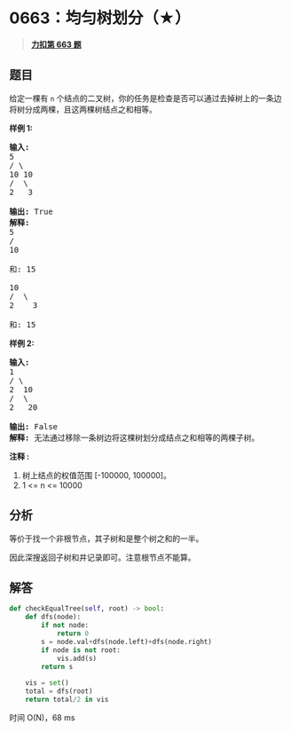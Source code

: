 # 0663：均匀树划分（★）


> <u>**[力扣第 663 题](https://leetcode.cn/problems/equal-tree-partition/)**</u>

## 题目

<p>给定一棵有 <code>n</code> 个结点的二叉树，你的任务是检查是否可以通过去掉树上的一条边将树分成两棵，且这两棵树结点之和相等。</p>

<p><strong>样例 1:</strong></p>

<pre><strong>输入:</strong>
5
/ \
10 10
/  \
2   3

<strong>输出:</strong> True
<strong>解释:</strong>
5
/
10

和: 15

10
/  \
2    3

和: 15
</pre>



<p><strong>样例 2:</strong></p>

<pre><strong>输入:</strong>
1
/ \
2  10
/  \
2   20

<strong>输出:</strong> False
<strong>解释:</strong> 无法通过移除一条树边将这棵树划分成结点之和相等的两棵子树。
</pre>



<p><strong>注释 :</strong></p>

<ol>
<li>树上结点的权值范围 [-100000, 100000]。</li>
<li>1 &lt;= n &lt;= 10000</li>
</ol>




## 分析

等价于找一个非根节点，其子树和是整个树之和的一半。

因此深搜返回子树和并记录即可。注意根节点不能算。

## 解答


```python
def checkEqualTree(self, root) -> bool:
	def dfs(node):
		if not node:
			return 0
		s = node.val+dfs(node.left)+dfs(node.right)
		if node is not root:
			vis.add(s)
		return s
	
	vis = set()
	total = dfs(root)
	return total/2 in vis
```

时间 O(N)，68 ms
